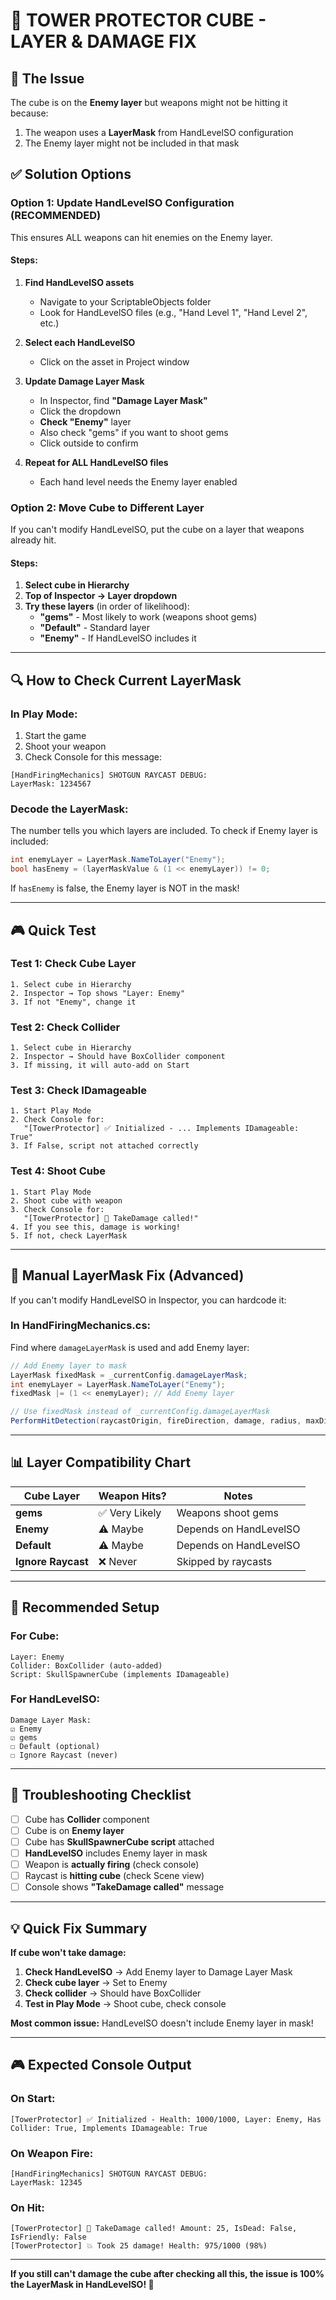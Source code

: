 # 🔧 TOWER PROTECTOR CUBE - LAYER & DAMAGE FIX

## 🎯 The Issue

The cube is on the **Enemy layer** but weapons might not be hitting it because:
1. The weapon uses a **LayerMask** from HandLevelSO configuration
2. The Enemy layer might not be included in that mask

## ✅ Solution Options

### Option 1: Update HandLevelSO Configuration (RECOMMENDED)
This ensures ALL weapons can hit enemies on the Enemy layer.

#### Steps:
1. **Find HandLevelSO assets**
   - Navigate to your ScriptableObjects folder
   - Look for HandLevelSO files (e.g., "Hand Level 1", "Hand Level 2", etc.)

2. **Select each HandLevelSO**
   - Click on the asset in Project window

3. **Update Damage Layer Mask**
   - In Inspector, find **"Damage Layer Mask"**
   - Click the dropdown
   - **Check "Enemy"** layer
   - Also check "gems" if you want to shoot gems
   - Click outside to confirm

4. **Repeat for ALL HandLevelSO files**
   - Each hand level needs the Enemy layer enabled

### Option 2: Move Cube to Different Layer
If you can't modify HandLevelSO, put the cube on a layer that weapons already hit.

#### Steps:
1. **Select cube in Hierarchy**
2. **Top of Inspector → Layer dropdown**
3. **Try these layers** (in order of likelihood):
   - **"gems"** - Most likely to work (weapons shoot gems)
   - **"Default"** - Standard layer
   - **"Enemy"** - If HandLevelSO includes it

---

## 🔍 How to Check Current LayerMask

### In Play Mode:
1. Start the game
2. Shoot your weapon
3. Check Console for this message:
```
[HandFiringMechanics] SHOTGUN RAYCAST DEBUG:
LayerMask: 1234567
```

### Decode the LayerMask:
The number tells you which layers are included. To check if Enemy layer is included:

```csharp
int enemyLayer = LayerMask.NameToLayer("Enemy");
bool hasEnemy = (layerMaskValue & (1 << enemyLayer)) != 0;
```

If `hasEnemy` is false, the Enemy layer is NOT in the mask!

---

## 🎮 Quick Test

### Test 1: Check Cube Layer
```
1. Select cube in Hierarchy
2. Inspector → Top shows "Layer: Enemy"
3. If not "Enemy", change it
```

### Test 2: Check Collider
```
1. Select cube in Hierarchy
2. Inspector → Should have BoxCollider component
3. If missing, it will auto-add on Start
```

### Test 3: Check IDamageable
```
1. Start Play Mode
2. Check Console for:
   "[TowerProtector] ✅ Initialized - ... Implements IDamageable: True"
3. If False, script not attached correctly
```

### Test 4: Shoot Cube
```
1. Start Play Mode
2. Shoot cube with weapon
3. Check Console for:
   "[TowerProtector] 🎯 TakeDamage called!"
4. If you see this, damage is working!
5. If not, check LayerMask
```

---

## 🔧 Manual LayerMask Fix (Advanced)

If you can't modify HandLevelSO in Inspector, you can hardcode it:

### In HandFiringMechanics.cs:
Find where `damageLayerMask` is used and add Enemy layer:

```csharp
// Add Enemy layer to mask
LayerMask fixedMask = _currentConfig.damageLayerMask;
int enemyLayer = LayerMask.NameToLayer("Enemy");
fixedMask |= (1 << enemyLayer); // Add Enemy layer

// Use fixedMask instead of _currentConfig.damageLayerMask
PerformHitDetection(raycastOrigin, fireDirection, damage, radius, maxDistance, fixedMask, "SHOTGUN");
```

---

## 📊 Layer Compatibility Chart

| Cube Layer | Weapon Hits? | Notes |
|------------|--------------|-------|
| **gems** | ✅ Very Likely | Weapons shoot gems |
| **Enemy** | ⚠️ Maybe | Depends on HandLevelSO |
| **Default** | ⚠️ Maybe | Depends on HandLevelSO |
| **Ignore Raycast** | ❌ Never | Skipped by raycasts |

---

## 🎯 Recommended Setup

### For Cube:
```
Layer: Enemy
Collider: BoxCollider (auto-added)
Script: SkullSpawnerCube (implements IDamageable)
```

### For HandLevelSO:
```
Damage Layer Mask:
☑ Enemy
☑ gems
☐ Default (optional)
☐ Ignore Raycast (never)
```

---

## 🐛 Troubleshooting Checklist

- [ ] Cube has **Collider** component
- [ ] Cube is on **Enemy layer**
- [ ] Cube has **SkullSpawnerCube script** attached
- [ ] **HandLevelSO** includes Enemy layer in mask
- [ ] Weapon is **actually firing** (check console)
- [ ] Raycast is **hitting cube** (check Scene view)
- [ ] Console shows **"TakeDamage called"** message

---

## 💡 Quick Fix Summary

**If cube won't take damage:**

1. **Check HandLevelSO** → Add Enemy layer to Damage Layer Mask
2. **Check cube layer** → Set to Enemy
3. **Check collider** → Should have BoxCollider
4. **Test in Play Mode** → Shoot cube, check console

**Most common issue:** HandLevelSO doesn't include Enemy layer in mask!

---

## 🎮 Expected Console Output

### On Start:
```
[TowerProtector] ✅ Initialized - Health: 1000/1000, Layer: Enemy, Has Collider: True, Implements IDamageable: True
```

### On Weapon Fire:
```
[HandFiringMechanics] SHOTGUN RAYCAST DEBUG:
LayerMask: 12345
```

### On Hit:
```
[TowerProtector] 🎯 TakeDamage called! Amount: 25, IsDead: False, IsFriendly: False
[TowerProtector] 💥 Took 25 damage! Health: 975/1000 (98%)
```

---

**If you still can't damage the cube after checking all this, the issue is 100% the LayerMask in HandLevelSO! 🎯**

